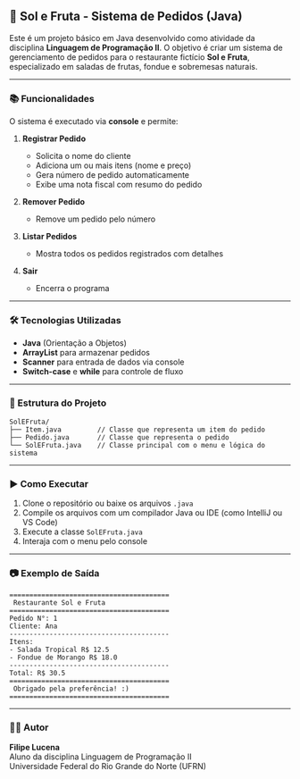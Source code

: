 ## 🍓 Sol e Fruta - Sistema de Pedidos (Java)

Este é um projeto básico em Java desenvolvido como atividade da disciplina **Linguagem de Programação II**. O objetivo é criar um sistema de gerenciamento de pedidos para o restaurante fictício **Sol e Fruta**, especializado em saladas de frutas, fondue e sobremesas naturais.

---

### 📚 Funcionalidades

O sistema é executado via **console** e permite:

1. **Registrar Pedido**  
   - Solicita o nome do cliente  
   - Adiciona um ou mais itens (nome e preço)  
   - Gera número de pedido automaticamente  
   - Exibe uma nota fiscal com resumo do pedido

2. **Remover Pedido**  
   - Remove um pedido pelo número

3. **Listar Pedidos**  
   - Mostra todos os pedidos registrados com detalhes

4. **Sair**  
   - Encerra o programa

---

### 🛠️ Tecnologias Utilizadas

- **Java** (Orientação a Objetos)
- **ArrayList** para armazenar pedidos
- **Scanner** para entrada de dados via console
- **Switch-case** e **while** para controle de fluxo

---

### 📁 Estrutura do Projeto

```
SolEFruta/
├── Item.java         // Classe que representa um item do pedido
├── Pedido.java       // Classe que representa o pedido
└── SolEFruta.java    // Classe principal com o menu e lógica do sistema
```

---

### ▶️ Como Executar

1. Clone o repositório ou baixe os arquivos `.java`
2. Compile os arquivos com um compilador Java ou IDE (como IntelliJ ou VS Code)
3. Execute a classe `SolEFruta.java`
4. Interaja com o menu pelo console

---

### 📷 Exemplo de Saída

```text
========================================
 Restaurante Sol e Fruta 
========================================
Pedido N°: 1
Cliente: Ana
----------------------------------------
Itens:
- Salada Tropical R$ 12.5
- Fondue de Morango R$ 18.0
----------------------------------------
Total: R$ 30.5
========================================
 Obrigado pela preferência! :) 
========================================
```

---

### 👨‍💻 Autor

**Filipe Lucena**  
Aluno da disciplina Linguagem de Programação II  
Universidade Federal do Rio Grande do Norte (UFRN)
